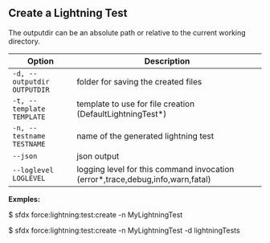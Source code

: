 ## Create a Lightning Test

The outputdir can be an absolute path or relative to the current working directory.



Option | Description
--- | --- 
```-d, --outputdir OUTPUTDIR``` | folder for saving the created files
```-t, --template TEMPLATE``` | template to use for file creation (DefaultLightningTest*)
```-n, --testname TESTNAME``` | name of the generated lightning test
```--json``` | json output
```--loglevel LOGLEVEL``` | logging level for this command invocation (error*,trace,debug,info,warn,fatal)


__Exmples:__ 

$ sfdx force:lightning:test:create -n MyLightningTest

$ sfdx force:lightning:test:create -n MyLightningTest -d lightningTests


